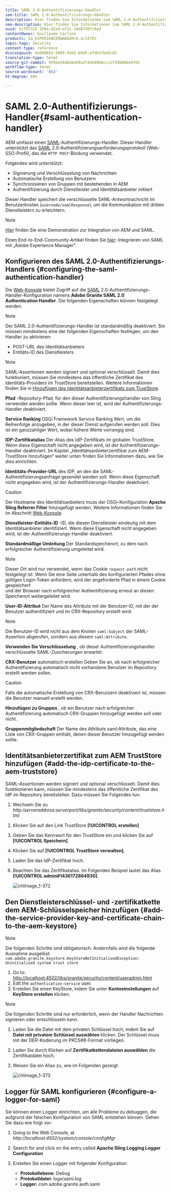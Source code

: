 ```yaml
---
title: SAML 2.0-Authentifizierungs-Handler
seo-title: SAML 2.0-Authentifizierungs-Handler
description: Hier finden Sie Informationen zum SAML 2.0-Authentifizierungs-Handler in AEM.
seo-description: Hier finden Sie Informationen zum SAML 2.0-Authentifizierungs-Handler in AEM.
uuid: 51f97315-350a-42a4-af2c-2de87307c6ad
contentOwner: Guillaume Carlino
products: SG_EXPERIENCEMANAGER/6.4/SITES
topic-tags: Security
content-type: reference
discoiquuid: 6ed09b5d-5089-43d2-b9d5-e7db57be5c02
translation-type: tm+mt
source-git-commit: 9f8ee3448abeb9a2f4de09b6ccc2f29b00b44fe5
workflow-type: tm+mt
source-wordcount: '853'
ht-degree: 60%

---
```



# SAML 2.0-Authentifizierungs-Handler{#saml-authentication-handler}

AEM umfasst einen [SAML](http://saml.xml.org/saml-specifications)-Authentifizierungs-Handler. Dieser Handler unterstützt das [SAML](http://saml.xml.org/saml-specifications) 2.0-Authentifizierungsanforderungsprotokoll (Web-SSO-Profil), das die `HTTP POST`-Bindung verwendet.

Folgendes wird unterstützt:

* Signierung und Verschlüsselung von Nachrichten
* Automatische Erstellung von Benutzern
* Synchronisieren von Gruppen mit bestehenden in AEM
* Authentifizierung durch Dienstleister und Identitätsanbieter initiiert

Dieser Handler speichert die verschlüsselte SAML-Antwortnachricht im Benutzerknoten (`usernode/samlResponse`), um die Kommunikation mit dritten Dienstleistern zu erleichtern.

>[!NOTE]
>
>[Hier](https://helpx.adobe.com/experience-manager/kb/simple-saml-demo.html) finden Sie eine Demonstration zur Integration von AEM und SAML.
>
>Einen End-to-End-Community-Artikel finden Sie [hier](https://helpx.adobe.com/de/experience-manager/using/aem63_saml.html): Integrieren von SAML mit „Adobe Experience Manager“.

## Konfigurieren des SAML 2.0-Authentifizierungs-Handlers {#configuring-the-saml-authentication-handler}

Die [Web-Konsole](/help/sites-deploying/configuring-osgi.md) bietet Zugriff auf die [SAML](http://saml.xml.org/saml-specifications) 2.0-Authentifizierungs-Handler-Konfiguration namens **Adobe Granite SAML 2.0 Authentication Handler**. Die folgenden Eigenschaften können festgelegt werden.

>[!NOTE]
>
>Der SAML 2.0-Authentifizierungs-Handler ist standardmäßig deaktiviert. Sie müssen mindestens eine der folgenden Eigenschaften festlegen, um den Handler zu aktivieren:
>
>* POST-URL des Identitätsanbieters
>* Entitäts-ID des Dienstleisters

>



>[!NOTE]
>
>SAML-Assertionen werden signiert und optional verschlüsselt. Damit dies funktioniert, müssen Sie mindestens das öffentliche Zertifikat des Identitäts-Providers im TrustStore bereitstellen. Weitere Informationen finden Sie in [Hinzufügen des Identitätsanbieterzertifikats zum TrustStore](/help/sites-administering/saml-2-0-authenticationhandler.md#add-the-idp-certificate-to-the-aem-truststore).

**Pfad** -Repository-Pfad, für den dieser Authentifizierungshandler von Sling verwendet werden sollte. Wenn dieser leer ist, wird der Authentifizierungs-Handler deaktiviert.

**Service Ranking** OSGi Framework Service Ranking Wert, um die Reihenfolge anzugeben, in der dieser Dienst aufgerufen werden soll. Dies ist ein ganzzahliger Wert, wobei höhere Werte vorrangig sind.

**IDP-Zertifikatalias** Der Alias des IdP-Zertifikats im globalen TrustStore. Wenn diese Eigenschaft nicht angegeben wird, ist der Authentifizierungs-Handler deaktiviert. Im Kapitel „Identitätsanbieterzertifikat zum AEM-TrustStore hinzufügen“ weiter unten finden Sie Informationen dazu, wie Sie dies einrichten.

**Identitäts-Provider-URL** des IDP, an den die SAML-Authentifizierungsanfrage gesendet werden soll. Wenn diese Eigenschaft nicht angegeben wird, ist der Authentifizierungs-Handler deaktiviert.

>[!CAUTION]
>
>Der Hostname des Identitätsanbieters muss der OSGi-Konfiguration **Apache Sling Referrer Filter** hinzugefügt werden. Weitere Informationen finden Sie im Abschnitt [Web-Konsole](/help/sites-deploying/configuring-osgi.md).

**Dienstleister-Entitäts-ID** -ID, die diesen Dienstleister eindeutig mit dem Identitätsanbieter identifiziert. Wenn diese Eigenschaft nicht angegeben wird, ist der Authentifizierungs-Handler deaktiviert.

**Standardmäßige Umleitung** Der Standardspeicherort, zu dem nach erfolgreicher Authentifizierung umgeleitet wird.

>[!NOTE]
>
>Dieser Ort wird nur verwendet, wenn das Cookie `request-path` nicht festgelegt ist. Wenn Sie eine Seite unterhalb des konfigurierten Pfades ohne gültiges Login-Token anfordern, wird der angeforderte Pfad in einem Cookie gespeichert\
>und der Browser nach erfolgreicher Authentifizierung erneut an diesen Speicherort weitergeleitet wird.

**User-ID-Attribut** Der Name des Attributs mit der Benutzer-ID, mit der der Benutzer authentifiziert und im CRX-Repository erstellt wird.

>[!NOTE]
>
>Die Benutzer-ID wird nicht aus dem Knoten `saml:Subject` der SAML-Assertion abgerufen, sondern aus diesem `saml:Attribute`.

**Verwenden Sie Verschlüsselung** , ob dieser Authentifizierungshandler verschlüsselte SAML-Zusicherungen erwartet.

**CRX-Benutzer** automatisch erstellen Geben Sie an, ob nach erfolgreicher Authentifizierung automatisch nicht vorhandene Benutzer im Repository erstellt werden sollen.

>[!CAUTION]
>
>Falls die automatische Erstellung von CRX-Benutzern deaktiviert ist, müssen die Benutzer manuell erstellt werden.

**Hinzufügen zu Gruppen** , ob ein Benutzer nach erfolgreicher Authentifizierung automatisch CRX-Gruppen hinzugefügt werden soll oder nicht.

**Gruppenmitgliedschaft** Der Name des Attributs saml:Attribute, das eine Liste von CRX-Gruppen enthält, denen dieser Benutzer hinzugefügt werden sollte.

## Identitätsanbieterzertifikat zum AEM TrustStore hinzufügen {#add-the-idp-certificate-to-the-aem-truststore}

SAML-Assertionen werden signiert und optional verschlüsselt. Damit dies funktionieren kann, müssen Sie mindestens das öffentliche Zertifikat des IdP im Repository bereitstellen. Dazu müssen Sie Folgendes tun:

1. Wechseln Sie zu *http:/serveraddress:serverport/libs/granite/security/content/truststore.html*
1. Klicken Sie auf den Link TrustStore **[!UICONTROL erstellen]**
1. Geben Sie das Kennwort für den TrustStore ein und klicken Sie auf **[!UICONTROL Speichern]**.
1. Klicken Sie auf **[!UICONTROL TrustStore verwalten]**.
1. Laden Sie das IdP-Zertifikat hoch.
1. Beachten Sie das Zertifikatalias. Im Folgenden Beispiel lautet das Alias **[!UICONTROL admin#1436172864930]**.

   ![chlimage_1-372](assets/chlimage_1-372.png)

## Den Dienstleisterschlüssel- und -zertifikatkette dem AEM-Schlüsselspeicher hinzufügen {#add-the-service-provider-key-and-certificate-chain-to-the-aem-keystore}

>[!NOTE]
>
>Die folgenden Schritte sind obligatorisch. Andernfalls wird die folgende Ausnahme ausgelöst: `com.adobe.granite.keystore.KeyStoreNotInitialisedException: Uninitialised system trust store`

1. Go to: [http://localhost:4502/libs/granite/security/content/useradmin.html](http://localhost:4502/libs/granite/security/content/useradmin.html)
1. Edit the `authentication-service` user.
1. Erstellen Sie einen KeyStore, indem Sie unter **Kontoeinstellungen** auf **KeyStore erstellen** klicken.

>[!NOTE]
>
>Die folgenden Schritte sind nur erforderlich, wenn der Handler Nachrichten signieren oder entschlüsseln kann.

1. Laden Sie die Datei mit dem privaten Schlüssel hoch, indem Sie auf **Datei mit privatem Schlüssel auswählen** klicken. Der Schlüssel muss mit der DER-Kodierung im PKCS#8-Format vorliegen.
1. Laden Sie durch Klicken auf **Zertifikatkettendateien auswählen** die Zertifikatdatei hoch.
1. Weisen Sie ein Alias zu, wie im Folgenden gezeigt:

   ![chlimage_1-373](assets/chlimage_1-373.png)

## Logger für SAML konfigurieren {#configure-a-logger-for-saml}

Sie können einen Logger einrichten, um alle Probleme zu debuggen, die aufgrund der falschen Konfiguration von SAML entstehen können. Gehen Sie dazu wie folgt vor:

1. Going to the Web Console, at *http://localhost:4502/system/console/configMgr*
1. Search for and click on the entry called **Apache Sling Logging Logger Configuration**
1. Erstellen Sie einen Logger mit folgender Konfiguration:

   * **Protokollebene:** Debug
   * **Protokolldatei:** logs/saml.log
   * **Logger:** com.adobe.granite.auth.saml

